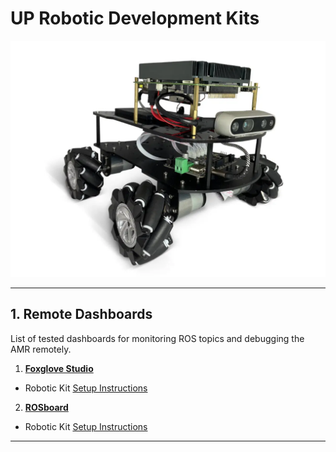 # **UP Robotic Development Kits**

![UP Xtreme i11](/docs/doc_images/UP-Xtreme-i11-robotics-development-kit.png)

---
## 1. Remote Dashboards

List of tested dashboards for monitoring ROS topics and debugging the AMR remotely. 

1. **[Foxglove Studio](https://foxglove.dev/studio)**
 - Robotic Kit  [Setup Instructions](/docs/foxglove_studio/README.md)

2. **[ROSboard](https://github.com/dheera/rosboard)**
- Robotic Kit  [Setup Instructions](/docs/rosboard/README.md)



---